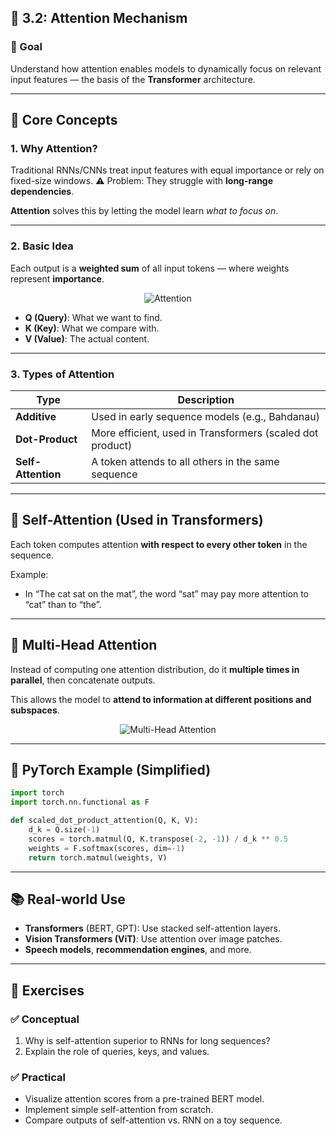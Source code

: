 

## 📘 3.2: Attention Mechanism

### 🎯 Goal

Understand how attention enables models to dynamically focus on relevant input features — the basis of the **Transformer** architecture.

---

## 🧠 Core Concepts

### 1. **Why Attention?**

Traditional RNNs/CNNs treat input features with equal importance or rely on fixed-size windows.
⚠️ Problem: They struggle with **long-range dependencies**.

**Attention** solves this by letting the model learn *what to focus on*.

---

### 2. **Basic Idea**

Each output is a **weighted sum** of all input tokens — where weights represent **importance**.

<p align="center">
  <img src="https://github.com/user-attachments/assets/0478fc09-c9c2-4403-b316-c3eb6d9b0874" alt="Attention " />
</p>

* **Q (Query)**: What we want to find.
* **K (Key)**: What we compare with.
* **V (Value)**: The actual content.

---

### 3. **Types of Attention**

| Type               | Description                                               |
| ------------------ | --------------------------------------------------------- |
| **Additive**       | Used in early sequence models (e.g., Bahdanau)            |
| **Dot-Product**    | More efficient, used in Transformers (scaled dot product) |
| **Self-Attention** | A token attends to all others in the same sequence        |

---

## 🔄 Self-Attention (Used in Transformers)

Each token computes attention **with respect to every other token** in the sequence.

Example:

* In “The cat sat on the mat”, the word “sat” may pay more attention to “cat” than to “the”.

---

## 🔀 Multi-Head Attention

Instead of computing one attention distribution, do it **multiple times in parallel**, then concatenate outputs.

This allows the model to **attend to information at different positions and subspaces**.

<p align="center">
  <img src="https://github.com/user-attachments/assets/54edc68e-4768-4b11-85c3-42f408482025 " alt="Multi-Head Attention " />
</p>

---

## 🔧 PyTorch Example (Simplified)

```python
import torch
import torch.nn.functional as F

def scaled_dot_product_attention(Q, K, V):
    d_k = Q.size(-1)
    scores = torch.matmul(Q, K.transpose(-2, -1)) / d_k ** 0.5
    weights = F.softmax(scores, dim=-1)
    return torch.matmul(weights, V)
```

---

## 📚 Real-world Use

* **Transformers** (BERT, GPT): Use stacked self-attention layers.
* **Vision Transformers (ViT)**: Use attention over image patches.
* **Speech models**, **recommendation engines**, and more.

---

## 🧪 Exercises

### ✅ Conceptual

1. Why is self-attention superior to RNNs for long sequences?
2. Explain the role of queries, keys, and values.

### ✅ Practical

* Visualize attention scores from a pre-trained BERT model.
* Implement simple self-attention from scratch.
* Compare outputs of self-attention vs. RNN on a toy sequence.

